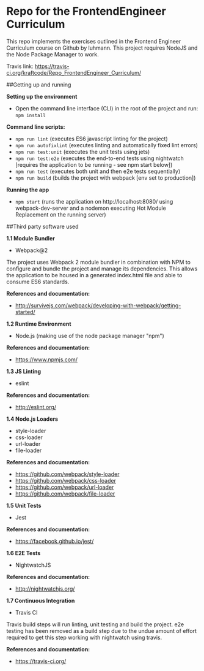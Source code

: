 # Repo for the FrontendEngineer Curriculum

This repo implements the exercises outlined in the  Frontend Engineer Curriculum course on Github by luhmann.
This project requires NodeJS and the Node Package Manager to work.

Travis link: https://travis-ci.org/kraftcode/Repo_FrontendEngineer_Curriculum/

##Getting up and running

**Setting up the environment**
* Open the command line interface (CLI) in the root of the project and run: `npm install`

**Command line scripts:**
* `npm run lint`  (executes ES6 javascript linting for the project)
* `npm run autofixlint` (executes linting and automatically fixed lint errors)
* `npm run test:unit`  (executes the unit tests using jets)
* `npm run test:e2e` (executes the end-to-end tests using nightwatch [requires the application to be running - see npm start below])
* `npm run test` (executes both unit and then e2e tests sequentially)
* `npm run build`  (builds the project with webpack [env set to production])

**Running the app**
* `npm start`  (runs the application on http://localhost:8080/ using webpack-dev-server and a nodemon executing Hot Module Replacement on the running server)


##Third party software used

**1.1 Module Bundler**
* Webpack@2

The project uses Webpack 2 module bundler in combination with NPM to configure
and bundle the project and manage its dependencies. This allows the application
to be housed in a generated index.html file and able to consume ES6 standards.

**References and documentation:**
* http://survivejs.com/webpack/developing-with-webpack/getting-started/


**1.2 Runtime Environment**
* Node.js (making use of the node package manager "npm")

**References and documentation:**
* https://www.npmjs.com/


**1.3 JS Linting**
* eslint

**References and documentation:**
* http://eslint.org/


**1.4 Node.js Loaders**
* style-loader
* css-loader
* url-loader
* file-loader

**References and documentation:**
* https://github.com/webpack/style-loader
* https://github.com/webpack/css-loader
* https://github.com/webpack/url-loader
* https://github.com/webpack/file-loader

**1.5 Unit Tests**
* Jest

**References and documentation:**
* https://facebook.github.io/jest/


**1.6 E2E Tests**
* NightwatchJS

**References and documentation:**
* http://nightwatchjs.org/


**1.7 Continuous Integration**
* Travis CI

Travis build steps will run linting, unit testing and build the project.
e2e testing has been removed as a build step due to the undue amount of
effort required to get this step working with nightwatch using travis.

**References and documentation:**
* https://travis-ci.org/

